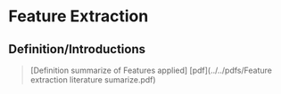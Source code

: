 # Feature Extraction

## Definition/Introductions

> [Definition summarize of Features applied]
> [pdf](../../pdfs/Feature extraction literature sumarize.pdf)
